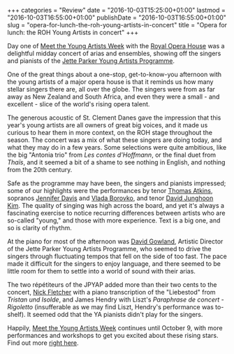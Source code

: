+++
categories = "Review"
date = "2016-10-03T15:25:00+01:00"
lastmod = "2016-10-03T16:55:00+01:00"
publishDate = "2016-10-03T16:55:00+01:00"
slug = "opera-for-lunch-the-roh-young-artists-in-concert"
title = "Opera for lunch: the ROH Young Artists in concert"
+++

Day one of [Meet the Young Artists Week](http://www.roh.org.uk/about/jette-parker-young-artists-programme/events/meet-the-young-artists-week) with the [Royal Opera House](/scene/companies/royal-opera-house/) was a delightful midday concert of arias and ensembles, showing off the singers and pianists of the [Jette Parker Young Artists Programme](http://www.roh.org.uk/about/jette-parker-young-artists-programme).

One of the great things about a one-stop, get-to-know-you afternoon with the young artists of a major opera house is that it reminds us how many stellar singers there are, all over the globe. The singers were from as far away as New Zealand and South Africa, and even they were a small - and excellent - slice of the world's rising opera talent.

The generous acoustic of St. Clement Danes gave the impression that this year's young artists are all owners of great big voices, and it made us curious to hear them in more context, on the ROH stage throughout the season. The concert was a mix of what these singers are doing today, and what they may do in a few years. Some selections were quite ambitious, like the big "Antonia trio" from *Les contes d'Hoffmann*, or the final duet from *Thaïs*, and it seemed a bit of a shame to see nothing in English, and nothing from the 20th century.

Safe as the programme may have been, the singers and pianists impressed; some of our highlights were the performances by tenor [Thomas Atkins](/scene/people/thomas-atkins/), sopranos [Jennifer Davis](/scene/people/jennifer-davis/) and [Vlada Borovko](/scene/people/vlada-borovko/), and tenor [David Junghoon Kim](http://www.roh.org.uk/people/david-junghoon-kim). The quality of singing was high across the board, and yet it's always a fascinating exercise to notice recurring differences between artists who are so-called "young," and those with more experience. Text is a big one, and so is clarity of rhythm.

At the piano for most of the afternoon was [David Gowland](http://www.roh.org.uk/people/david-gowland), Artistic Director of the Jette Parker Young Artists Programme, who seemed to drive the singers through fluctuating tempos that fell on the side of too fast. The pace made it difficult for the singers to enjoy language, and there seemed to be little room for them to settle into a world of sound with their arias. 

The two répétiteurs of the JPYAP added more than their two cents to the concert, [Nick Fletcher](/nick-fletcher-reps-at-the-roh/) with a piano transcription of the "Liebestod" from *Tristan und Isolde*, and James Hendry with Liszt's *Paraphrase de concert - Rigoletto* (insufferable as we may find Liszt, Hendry's performance was to-shelf). It seemed odd that the YA pianists didn't play for the singers.

Happily, [Meet the Young Artists Week](http://www.roh.org.uk/about/jette-parker-young-artists-programme/events/meet-the-young-artists-week) continues until October 9, with more performances and workshops to get you excited about these rising stars. Find out more [right here](http://www.roh.org.uk/productions/meet-the-young-artists-week-juke-box-by-jette-parker-young-artists).
